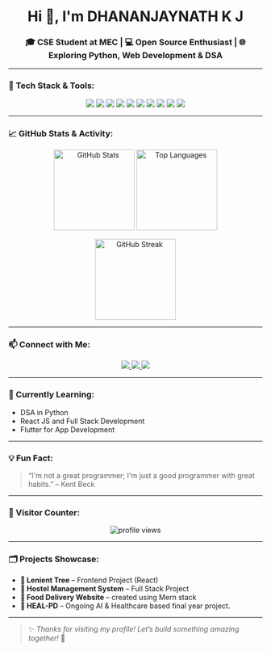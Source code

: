 <h1 align="center">Hi 👋, I'm DHANANJAYNATH K J</h1>
<h3 align="center">🎓 CSE Student at MEC | 💻 Open Source Enthusiast | 🌐 Exploring Python, Web Development & DSA</h3>

---

### 🧰 Tech Stack & Tools:
<p align="center">
  <img src="https://img.shields.io/badge/C-blue?style=flat&logo=c" />
  <img src="https://img.shields.io/badge/Python-FFD43B?style=flat&logo=python" />
  <img src="https://img.shields.io/badge/HTML5-E34F26?style=flat&logo=html5&logoColor=white" />
  <img src="https://img.shields.io/badge/CSS3-1572B6?style=flat&logo=css3&logoColor=white" />
  <img src="https://img.shields.io/badge/JavaScript-F7DF1E?style=flat&logo=javascript&logoColor=black" />
  <img src="https://img.shields.io/badge/React-20232A?style=flat&logo=react&logoColor=61DAFB" />
  <img src="https://img.shields.io/badge/Git-F05032?style=flat&logo=git" />
  <img src="https://img.shields.io/badge/GitHub-181717?style=flat&logo=github" />
  <img src="https://img.shields.io/badge/VS%20Code-007ACC?style=flat&logo=visual-studio-code" />
  <img src="https://img.shields.io/badge/Linux-FCC624?style=flat&logo=linux&logoColor=black" />
</p>


---

### 📈 GitHub Stats & Activity:

<p align="center">
  <img src="https://github-readme-stats.vercel.app/api?username=dhananjaynathkj&show_icons=true&theme=radical" alt="GitHub Stats" height="160"/>
  <img src="https://github-readme-stats.vercel.app/api/top-langs/?username=dhananjaynathkj&layout=compact&theme=radical" alt="Top Languages" height="160"/>
</p>

<p align="center">
  <img src="https://github-readme-streak-stats.herokuapp.com?user=dhananjaynathkj&theme=radical&hide_border=true" alt="GitHub Streak" height="160"/>
</p>

---

### 📫 Connect with Me:

<p align="center">
  <a href="https://www.linkedin.com/in/dhananjaynath-k-j-50845831b/" target="_blank">
    <img src="https://img.shields.io/badge/LinkedIn-blue?style=for-the-badge&logo=linkedin" />
  </a>
  <a href="mailto:dhananjaynathkj@gmail.com">
    <img src="https://img.shields.io/badge/Gmail-red?style=for-the-badge&logo=gmail" />
  </a>
  <a href="https://dhananjay-8ilw.onrender.com" target="_blank">
    <img src="https://img.shields.io/badge/Portfolio-black?style=for-the-badge&logo=about-dot-me" />
  </a>
</p>

---

### 🧠 Currently Learning:
- DSA in Python
- React JS and Full Stack Development
- Flutter for App Development

---

### 💡 Fun Fact:
> “I'm not a great programmer; I'm just a good programmer with great habits.” – Kent Beck

---

### 🚀 Visitor Counter:
<p align="center">
  <img src="https://komarev.com/ghpvc/?username=dhananjaynathkj&label=Profile%20views&color=brightgreen&style=flat" alt="profile views"/>
</p>

---

### 🗂️ Projects Showcase:
- **🌳 Lenient Tree** – Frontend Project (React)
- **🏢 Hostel Management System** – Full Stack Project
- **🍔 Food Delivery Website** – created using Mern stack
- **💊 HEAL-PD** – Ongoing AI & Healthcare based final year project.


---

> ✨ *Thanks for visiting my profile! Let’s build something amazing together!* 🚀
